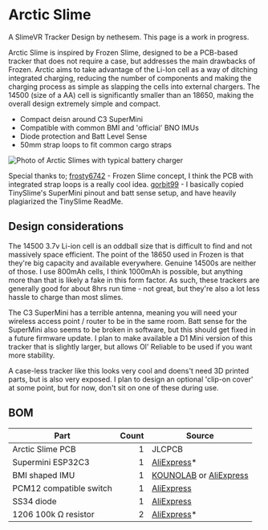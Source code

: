# Arctic Slime
A SlimeVR Tracker Design by nethesem. This page is a work in progress.

Arctic Slime is inspired by Frozen Slime, designed to be a PCB-based tracker that does not require a case, but addresses the main drawbacks of Frozen. Arctic aims to take advantage of the Li-Ion cell as a way of ditching integrated charging, reducing the number of components and making the charging process as simple as slapping the cells into external chargers. The 14500 (size of a AA) cell is significantly smaller than an 18650, making the overall design extremely simple and compact.

 - Compact deisn around C3 SuperMini
 - Compatible with common BMI and 'official' BNO IMUs
 - Diode protection and Batt Level Sense
 - 50mm strap loops to fit common cargo straps

![Photo of Arctic Slimes with typical battery charger](photo1.jpg)

Special thanks to;
[frosty6742](https://github.com/frosty6742/frozen-slimes-v2/commits?author=frosty6742) - Frozen Slime concept, I think the PCB with integrated strap loops is a really cool idea.
[gorbit99](https://github.com/gorbit99/tiny-slime/commits?author=gorbit99) - I basically copied TinySlime's SuperMini pinout and batt sense setup, and have heavily plagiarized the TinySlime ReadMe.

## Design considerations

The 14500 3.7v Li-ion cell is an oddball size that is difficult to find and not massively space efficient. The point of the 18650 used in Frozen is that they're big capacity and available everywhere. Genuine 14500s are neither of those. I use 800mAh cells, I think 1000mAh is possible, but anything more than that is likely a fake in this form factor. As such, these trackers are generally good for about 8hrs run time - not great, but they're also a lot less hassle to charge than most slimes.

The C3 SuperMini has a terrible antenna, meaning you will need your wireless access point / router to be in the same room. Batt sense for the SuperMini also seems to be broken in software, but this should get fixed in a future firmware update. I plan to make available a D1 Mini version of this tracker that is slightly larger, but allows Ol' Reliable to be used if you want more stability.

A case-less tracker like this looks very cool and doens't need 3D printed parts, but is also very exposed. I plan to design an optional 'clip-on cover' at some point, but for now, don't sit on one of these during use.

## BOM

| Part                                  | Count | Source                                                                |
| ------------------------------------- | ----: | --------------------------------------------------------------------- |
| Arctic Slime PCB                      |     1 | JLCPCB                                                                |
| Supermini ESP32C3                     |     1 | [AliExpress](https://www.aliexpress.com/item/1005005877531694.html)\* |
| BMI shaped IMU                        |     1 | [KOUNOLAB](https://store.kouno.xyz)  or  [AliExpress](https://www.aliexpress.com/item/4000052683444.html)   |
| PCM12 compatible switch               |     1 | [AliExpress](https://www.aliexpress.com/item/4000685483225.html)      |
| SS34 diode                            |     1 | [AliExpress](https://www.aliexpress.com/item/1005002813143363.html)   |
| 1206 100k Ω resistor                  |     2 | [AliExpress](https://www.aliexpress.com/item/1005006358156511.html)\* |
